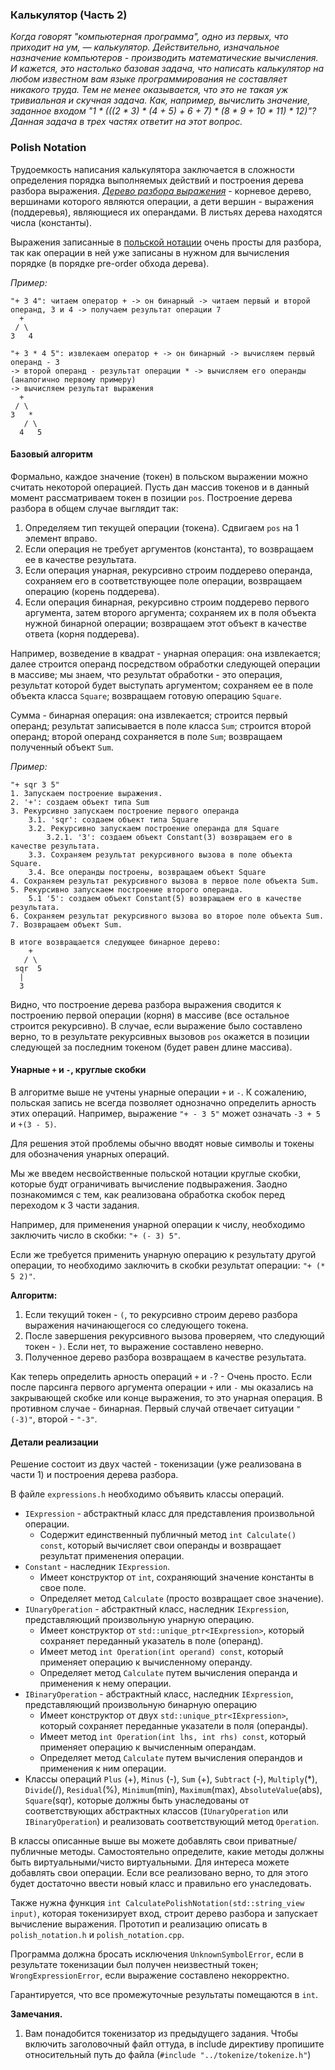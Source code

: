 ### Калькулятор (Часть 2)

*Когда говорят "компьютерная программа", одно из первых, что приходит на ум, — калькулятор. Действительно, изначальное
назначение компьютеров - производить математические вычисления. И кажется, это настолько базовая задача, что написать
калькулятор на любом известном вам языке программирования не составляет никакого труда. Тем не менее оказывается, что
это не такая уж тривиальная и скучная задача. Как, например, вычислить значение, заданное входом
"1 * (((2 * 3) * (4 + 5) + 6 + 7) * (8 * 9 + 10 * 11) * 12)"? Данная задача в трех частях ответит на этот вопрос.*

### Polish Notation

Трудоемкость написания калькулятора заключается в сложности определения порядка выполняемых действий и построения дерева
разбора выражения. [*Дерево разбора выражения*](https://en.wikipedia.org/wiki/Binary_expression_tree) - корневое дерево,
вершинами которого являются операции, а дети вершин - выражения (поддеревья), являющиеся их операндами. В листьях дерева
находятся числа (константы).

Выражения записанные в [польской нотации](https://en.wikipedia.org/wiki/Polish_notation) очень просты для разбора, так
как операции в ней уже записаны в нужном для вычисления порядке (в порядке pre-order обхода дерева).

*Пример:*
```
"+ 3 4": читаем оператор + -> он бинарный -> читаем первый и второй операнд, 3 и 4 -> получаем результат операции 7
  +
 / \
3   4

"+ 3 * 4 5": извлекаем оператор + -> он бинарный -> вычисляем первый операнд - 3
-> второй операнд - результат операции * -> вычисляем его операнды (аналогично первому примеру)
-> вычисляем результат выражения
  +
 / \
3   *
   / \
  4   5
```

#### Базовый алгоритм

Формально, каждое значение (токен) в польском выражении можно считать некоторой операцией. Пусть дан массив токенов и в
данный момент рассматриваем токен в позиции `pos`. Построение дерева разбора в общем случае выглядит так:
1. Определяем тип текущей операции (токена). Сдвигаем `pos` на 1 элемент вправо.
2. Если операция не требует аргументов (константа), то возвращаем ее в качестве результата.
3. Если операция унарная, рекурсивно строим поддерево операнда, сохраняем его в соответствующее поле операции,
возвращаем операцию (корень поддерева).
4. Если операция бинарная, рекурсивно строим поддерево первого аргумента, затем второго аргумента; сохраняем их в поля
объекта нужной бинарной операции; возвращаем этот объект в качестве ответа (корня поддерева).

Например, возведение в квадрат - унарная операция: она извлекается; далее строится операнд посредством обработки
следующей операции в массиве; мы знаем, что результат обработки - это операция, результат которой будет выступать
аргументом; сохраняем ее в поле объекта класса `Square`; возвращаем готовую операцию `Square`.

Сумма - бинарная операция: она извлекается; строится первый операнд; результат записывается в поле класса `Sum`;
строится второй операнд; второй операнд сохраняется в поле `Sum`; возвращаем полученный объект `Sum`.

*Пример:*
```
"+ sqr 3 5"
1. Запускаем построение выражения.
2. '+': создаем объект типа Sum
3. Рекурсивно запускаем построение первого операнда
    3.1. 'sqr': создаем объект типа Square
    3.2. Рекурсивно запускаем построение операнда для Square
        3.2.1. '3': создаем объект Constant(3) возвращаем его в качестве результата.
    3.3. Сохраняем результат рекурсивного вызова в поле объекта Square.
    3.4. Все операнды построены, возвращаем объект Square
4. Сохраняем результат рекурсивного вызова в первое поле объекта Sum.
5. Рекурсивно запускаем построение второго операнда.
    5.1 '5': создаем объект Constant(5) возвращаем его в качестве результата.
6. Сохраняем результат рекурсивного вызова во второе поле объекта Sum.
7. Возвращаем объект Sum.

В итоге возвращается следующее бинарное дерево:
    +
   / \
 sqr  5
  |
  3
```

Видно, что построение дерева разбора выражения сводится к построению первой операции (корня) в массиве (все остальное
строится рекурсивно). В случае, если выражение было составлено верно, то в результате рекурсивных вызовов `pos` окажется
в позиции следующей за последним токеном (будет равен длине массива).

#### Унарные `+` и `-`, круглые скобки

В алгоритме выше не учтены унарные операции `+` и `-`. К сожалению, польская запись не всегда позволяет однозначно
определить арность этих операций. Например, выражение `"+ - 3 5"` может означать `-3 + 5` и `+(3 - 5)`.

Для решения этой проблемы обычно вводят новые символы и токены для обозначения унарных операций.

Мы же введем несвойственные польской нотации круглые скобки, которые будт ограничивать вычисление подвыражения. Заодно
познакомимся с тем, как реализована обработка скобок перед переходом к 3 части задания.

Например, для применения унарной операции к числу, необходимо заключить число в скобки: `"+ (- 3) 5"`.

Если же требуется применить унарную операцию к результату другой операции, то необходимо заключить в скобки результат
операции: `"+ (* 5 2)"`.

**Алгоритм:**

1. Если текущий токен - `(`, то рекурсивно строим дерево разбора выражения начинающегося со следующего токена.
2. После завершения рекурсивного вызова проверяем, что следующий токен - `)`. Если нет, то выражение составлено неверно.
3. Полученное дерево разбора возвращаем в качестве результата.

Как теперь определить арность операций `+` и `-`? - Очень просто. Если после парсинга первого аргумента операции `+` или
`-` мы оказались на закрывающей скобке или конце выражения, то это унарная операция. В противном случае - бинарная.
Первый случай отвечает ситуации `"(-3)"`, второй - `"-3"`.

#### Детали реализации

Решение состоит из двух частей - токенизации (уже реализована в части 1) и построения дерева разбора.

В файле `expressions.h` необходимо объявить классы операций.

* `IExpression` - абстрактный класс для представления произвольной операции.
    * Содержит единственный публичный метод `int Calculate() const`, который вычисляет свои операнды и возвращает
      результат применения операции.
* `Constant` - наследник `IExpression`.
    * Имеет конструктор от `int`, сохраняющий значение константы в свое поле.
    * Определяет метод `Calculate` (просто возвращает свое значение).
* `IUnaryOperation` - абстрактный класс, наследник `IExpression`, представляющий произвольную унарную операцию.
    * Имеет конструктор от `std::unique_ptr<IExpression>`, который сохраняет переданный указатель в поле (операнд).
    * Имеет метод `int Operation(int operand) const`, который применяет операцию к вычисленному операнду.
    * Определяет метод `Calculate` путем вычисления операнда и применения к нему операции.
* `IBinaryOperation` - абстрактный класс, наследник `IExpression`, представляющий произвольную бинарную операцию
    * Имеет конструктор от двух `std::unique_ptr<IExpression>`, который сохраняет переданные указатели в поля (операнды).
    * Имеет метод `int Operation(int lhs, int rhs) const`, который применяет операцию к вычисленным операндам.
    * Определяет метод `Calculate` путем вычисления операндов и применения к ним операции.
* Классы операций `Plus` (+), `Minus` (-), `Sum` (+), `Subtract` (-), `Multiply`(*), `Divide`(/), `Residual`(%),
`Minimum`(min), `Maximum`(max), `AbsoluteValue`(abs), `Square`(sqr), которые должны быть унаследованы от соответствующих
абстрактных классов (`IUnaryOperation` или `IBinaryOperation`) и реализовать соответствующий метод `Operation`.

В классы описанные выше вы можете добавлять свои приватные/публичные методы. Самостоятельно определите, какие методы
должны быть виртуальными/чисто виртуальными. Для интереса можете добавлять свои операции. Если все реализовано верно, то
для этого будет достаточно ввести новый класс и правильно его унаследовать.

Также нужна функция `int CalculatePolishNotation(std::string_view input)`, которая токенизирует вход, строит дерево разбора
и запускает вычисление выражения.
Прототип и реализацию описать в `polish_notation.h` и `polish_notation.cpp`.

Программа должна бросать исключения `UnknownSymbolError`, если в результате токенизации был получен неизвестный токен;
`WrongExpressionError`, если выражение составлено некорректно.

Гарантируется, что все промежуточные результаты помещаются в `int`.
 
**Замечания.**
 
1. Вам понадобится токенизатор из предыдущего задания. Чтобы включить заголовочный файл оттуда, в include директиву
пропишите относительный путь до файла (`#include "../tokenize/tokenize.h"`)